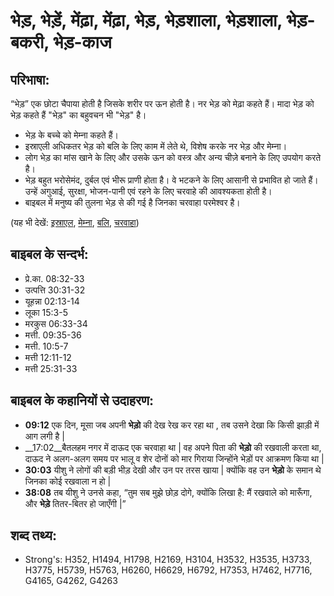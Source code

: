 # भेड़, भेड़ें, मेंढ़ा, मेंढ़ा, भेड़, भेड़शाला, भेड़शाला, भेड़-बकरी, भेड़-काज #

## परिभाषा: ##

“भेड़” एक छोटा चैपाया होती है जिसके शरीर पर ऊन होती है। नर भेड़ को मेढ़ा कहते हैं। मादा भेड़ को भेड़ कहते हैं   "भेड़" का बहुवचन भी "भेड़" है।

* भेड़ के बच्चे को मेम्ना कहते हैं।
* इस्राएली अधिकतर भेड़ को बलि के लिए काम में लेते थे, विशेष करके नर भेड़ और मेम्ना।
* लोग भेड़ का मांस खाने के लिए और उसके ऊन को वस्त्र और अन्य चीज़े बनाने के लिए उपयोग करते है।
* भेड़ बहुत भरोसेमंद, दुर्बल एवं भीरू प्राणी होता है। वे भटकने के लिए आसानी से प्रभावित हो जाते हैं। उन्हें अगुआई, सुरक्षा, भोजन-पानी एवं रहने के लिए चरवाहे की आवश्यकता होती है।
* बाइबल में मनुष्य की तुलना भेड़ से की गई है जिनका चरवाहा परमेश्वर है।

(यह भी देखें: [इस्राएल](../israel.md), [मेम्ना](../lamb.md), [बलि](../sacrifice.md), [चरवाहा](../shepherd.md))

## बाइबल के सन्दर्भ: ##

* प्रे.का. 08:32-33
* उत्पत्ति 30:31-32
* यूहन्ना 02:13-14
* लूका 15:3-5
* मरकुस 06:33-34
* मत्ती. 09:35-36
* मत्ती. 10:5-7
* मत्ती 12:11-12
* मत्ती 25:31-33

## बाइबल के कहानियों से उदाहरण: ##

* __09:12__ एक दिन, मूसा जब अपनी __भेड़ो__ की देख रेख कर रहा था , तब उसने देखा कि किसी झाड़ी में आग लगी है |
* __17:02__बैतलहम नगर में दाऊद एक चरवाहा था | वह अपने पिता की __भेड़ो__ की रखवाली करता था, दाऊद ने अलग-अलग समय पर भालू व शेर दोनों को मार गिराया जिन्होंने भेड़ों पर आक्रमण किया था | 
* __30:03__  यीशु ने लोगों की बड़ी भीड़ देखी और उन पर तरस खाया | क्योंकि वह उन __भेड़ो__ के समान थे जिनका कोई रखवाला न हो |
* __38:08__  तब यीशु ने उनसे कहा, “तुम सब मुझे छोड़ दोगे, क्योंकि लिखा है: मैं रखवाले को मारूँगा, और __भेड़े__ तितर-बितर हो जाएँगी |”

## शब्द तथ्य: ##

* Strong's: H352, H1494, H1798, H2169, H3104, H3532, H3535, H3733, H3775, H5739, H5763, H6260, H6629, H6792, H7353, H7462, H7716, G4165, G4262, G4263
